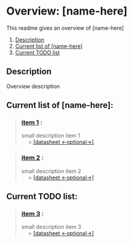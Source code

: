 # Overview: [name-here] 

This readme gives an overview of [name-here] 

1. [Description](#description)
1. [Current list of [name-here]](#current-list-of-name-here)
1. [Current TODO list](#current-todo-list)

## Description
Overview description

## Current list of [name-here]:

> ### [item 1]() : 
> small description item 1 \
> &emsp; > [[datasheet <-optional->]]()
>

> ### [item 2]() : 
> small description item 2 \
> &emsp; > [[datasheet <-optional->]]()
>

## Current TODO list:

> ### [item 3]() : 
> small description item 3 \
> &emsp; > [[datasheet <-optional->]]()
>